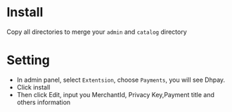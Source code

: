# Install
Copy all directories to merge your `admin` and `catalog` directory  
# Setting
- In admin panel, select `Extentsion`, choose `Payments`, you will see Dhpay.
- Click install
- Then click Edit, input you MerchantId, Privacy Key,Payment title and others information

